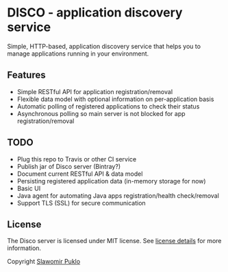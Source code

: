# DISCO - application discovery service

Simple, HTTP-based, application discovery service that helps you to manage
applications running in your environment.

## Features
- Simple RESTful API for application registration/removal
- Flexible data model with optional information on per-application basis
- Automatic polling of registered applications to check their status
- Asynchronous polling so main server is not blocked for app registration/removal

## TODO
- Plug this repo to Travis or other CI service
- Publish jar of Disco server (Bintray?)
- Document current RESTful API & data model
- Persisting registered application data (in-memory storage for now)  
- Basic UI 
- Java agent for automating Java apps registration/health check/removal
- Support TLS (SSL) for secure communication  

## License
The Disco server is licensed under MIT license. See [license details](LICENSE.md) for more information.

Copyright [Slawomir Puklo](https://github.com/spuklo)